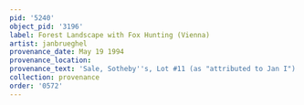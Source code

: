 ```yaml
---
pid: '5240'
object_pid: '3196'
label: Forest Landscape with Fox Hunting (Vienna)
artist: janbrueghel
provenance_date: May 19 1994
provenance_location:
provenance_text: 'Sale, Sotheby''s, Lot #11 (as "attributed to Jan I")'
collection: provenance
order: '0572'
---
```

